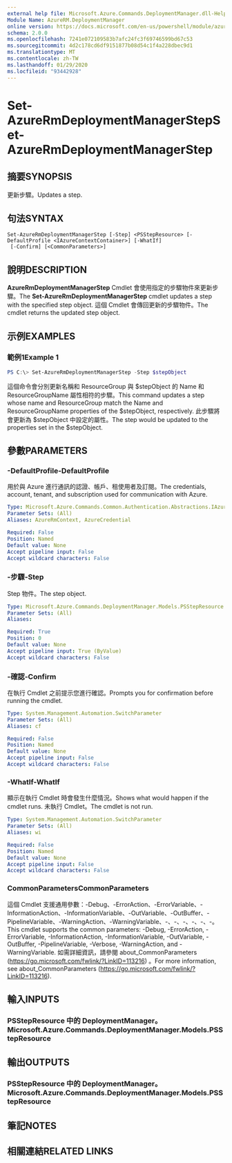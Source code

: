 ```yaml
---
external help file: Microsoft.Azure.Commands.DeploymentManager.dll-Help.xml
Module Name: AzureRM.DeploymentManager
online version: https://docs.microsoft.com/en-us/powershell/module/azurerm.deploymentmanager/set-azurermdeploymentmanagerstep
schema: 2.0.0
ms.openlocfilehash: 7241e072109583b7afc24fc3f69746599bd67c53
ms.sourcegitcommit: 4d2c178cd6df9151877b08d54c1f4a228dbec9d1
ms.translationtype: MT
ms.contentlocale: zh-TW
ms.lasthandoff: 01/29/2020
ms.locfileid: "93442928"
---
```

# <span data-ttu-id="15f25-101">Set-AzureRmDeploymentManagerStep</span><span class="sxs-lookup"><span data-stu-id="15f25-101">Set-AzureRmDeploymentManagerStep</span></span>

## <span data-ttu-id="15f25-102">摘要</span><span class="sxs-lookup"><span data-stu-id="15f25-102">SYNOPSIS</span></span>
<span data-ttu-id="15f25-103">更新步驟。</span><span class="sxs-lookup"><span data-stu-id="15f25-103">Updates a step.</span></span>

## <span data-ttu-id="15f25-104">句法</span><span class="sxs-lookup"><span data-stu-id="15f25-104">SYNTAX</span></span>

```
Set-AzureRmDeploymentManagerStep [-Step] <PSStepResource> [-DefaultProfile <IAzureContextContainer>] [-WhatIf]
 [-Confirm] [<CommonParameters>]
```

## <span data-ttu-id="15f25-105">說明</span><span class="sxs-lookup"><span data-stu-id="15f25-105">DESCRIPTION</span></span>
<span data-ttu-id="15f25-106">**AzureRmDeploymentManagerStep** Cmdlet 會使用指定的步驟物件來更新步驟。</span><span class="sxs-lookup"><span data-stu-id="15f25-106">The **Set-AzureRmDeploymentManagerStep** cmdlet updates a step with the specified step object.</span></span>
<span data-ttu-id="15f25-107">這個 Cmdlet 會傳回更新的步驟物件。</span><span class="sxs-lookup"><span data-stu-id="15f25-107">The cmdlet returns the updated step object.</span></span>

## <span data-ttu-id="15f25-108">示例</span><span class="sxs-lookup"><span data-stu-id="15f25-108">EXAMPLES</span></span>

### <span data-ttu-id="15f25-109">範例1</span><span class="sxs-lookup"><span data-stu-id="15f25-109">Example 1</span></span>
```powershell
PS C:\> Set-AzureRmDeploymentManagerStep -Step $stepObject
```

<span data-ttu-id="15f25-110">這個命令會分別更新名稱和 ResourceGroup 與 $stepObject 的 Name 和 ResourceGroupName 屬性相符的步驟。</span><span class="sxs-lookup"><span data-stu-id="15f25-110">This command updates a step whose name and ResourceGroup match the Name and ResourceGroupName properties of the $stepObject, respectively.</span></span>
<span data-ttu-id="15f25-111">此步驟將會更新為 $stepObject 中設定的屬性。</span><span class="sxs-lookup"><span data-stu-id="15f25-111">The step would be updated to the properties set in the $stepObject.</span></span>

## <span data-ttu-id="15f25-112">參數</span><span class="sxs-lookup"><span data-stu-id="15f25-112">PARAMETERS</span></span>

### <span data-ttu-id="15f25-113">-DefaultProfile</span><span class="sxs-lookup"><span data-stu-id="15f25-113">-DefaultProfile</span></span>
<span data-ttu-id="15f25-114">用於與 Azure 進行通訊的認證、帳戶、租使用者及訂閱。</span><span class="sxs-lookup"><span data-stu-id="15f25-114">The credentials, account, tenant, and subscription used for communication with Azure.</span></span>

```yaml
Type: Microsoft.Azure.Commands.Common.Authentication.Abstractions.IAzureContextContainer
Parameter Sets: (All)
Aliases: AzureRmContext, AzureCredential

Required: False
Position: Named
Default value: None
Accept pipeline input: False
Accept wildcard characters: False
```

### <span data-ttu-id="15f25-115">-步驟</span><span class="sxs-lookup"><span data-stu-id="15f25-115">-Step</span></span>
<span data-ttu-id="15f25-116">Step 物件。</span><span class="sxs-lookup"><span data-stu-id="15f25-116">The step object.</span></span>

```yaml
Type: Microsoft.Azure.Commands.DeploymentManager.Models.PSStepResource
Parameter Sets: (All)
Aliases:

Required: True
Position: 0
Default value: None
Accept pipeline input: True (ByValue)
Accept wildcard characters: False
```

### <span data-ttu-id="15f25-117">-確認</span><span class="sxs-lookup"><span data-stu-id="15f25-117">-Confirm</span></span>
<span data-ttu-id="15f25-118">在執行 Cmdlet 之前提示您進行確認。</span><span class="sxs-lookup"><span data-stu-id="15f25-118">Prompts you for confirmation before running the cmdlet.</span></span>

```yaml
Type: System.Management.Automation.SwitchParameter
Parameter Sets: (All)
Aliases: cf

Required: False
Position: Named
Default value: None
Accept pipeline input: False
Accept wildcard characters: False
```

### <span data-ttu-id="15f25-119">-WhatIf</span><span class="sxs-lookup"><span data-stu-id="15f25-119">-WhatIf</span></span>
<span data-ttu-id="15f25-120">顯示在執行 Cmdlet 時會發生什麼情況。</span><span class="sxs-lookup"><span data-stu-id="15f25-120">Shows what would happen if the cmdlet runs.</span></span>
<span data-ttu-id="15f25-121">未執行 Cmdlet。</span><span class="sxs-lookup"><span data-stu-id="15f25-121">The cmdlet is not run.</span></span>

```yaml
Type: System.Management.Automation.SwitchParameter
Parameter Sets: (All)
Aliases: wi

Required: False
Position: Named
Default value: None
Accept pipeline input: False
Accept wildcard characters: False
```

### <span data-ttu-id="15f25-122">CommonParameters</span><span class="sxs-lookup"><span data-stu-id="15f25-122">CommonParameters</span></span>
<span data-ttu-id="15f25-123">這個 Cmdlet 支援通用參數：-Debug、-ErrorAction、-ErrorVariable、-InformationAction、-InformationVariable、-OutVariable、-OutBuffer、-PipelineVariable、-WarningAction、-WarningVariable、-、-、-、-、-、-。</span><span class="sxs-lookup"><span data-stu-id="15f25-123">This cmdlet supports the common parameters: -Debug, -ErrorAction, -ErrorVariable, -InformationAction, -InformationVariable, -OutVariable, -OutBuffer, -PipelineVariable, -Verbose, -WarningAction, and -WarningVariable.</span></span>
<span data-ttu-id="15f25-124">如需詳細資訊，請參閱 about_CommonParameters (https://go.microsoft.com/fwlink/?LinkID=113216) 。</span><span class="sxs-lookup"><span data-stu-id="15f25-124">For more information, see about_CommonParameters (https://go.microsoft.com/fwlink/?LinkID=113216).</span></span>

## <span data-ttu-id="15f25-125">輸入</span><span class="sxs-lookup"><span data-stu-id="15f25-125">INPUTS</span></span>

### <span data-ttu-id="15f25-126">PSStepResource 中的 DeploymentManager。</span><span class="sxs-lookup"><span data-stu-id="15f25-126">Microsoft.Azure.Commands.DeploymentManager.Models.PSStepResource</span></span>

## <span data-ttu-id="15f25-127">輸出</span><span class="sxs-lookup"><span data-stu-id="15f25-127">OUTPUTS</span></span>

### <span data-ttu-id="15f25-128">PSStepResource 中的 DeploymentManager。</span><span class="sxs-lookup"><span data-stu-id="15f25-128">Microsoft.Azure.Commands.DeploymentManager.Models.PSStepResource</span></span>

## <span data-ttu-id="15f25-129">筆記</span><span class="sxs-lookup"><span data-stu-id="15f25-129">NOTES</span></span>

## <span data-ttu-id="15f25-130">相關連結</span><span class="sxs-lookup"><span data-stu-id="15f25-130">RELATED LINKS</span></span>
